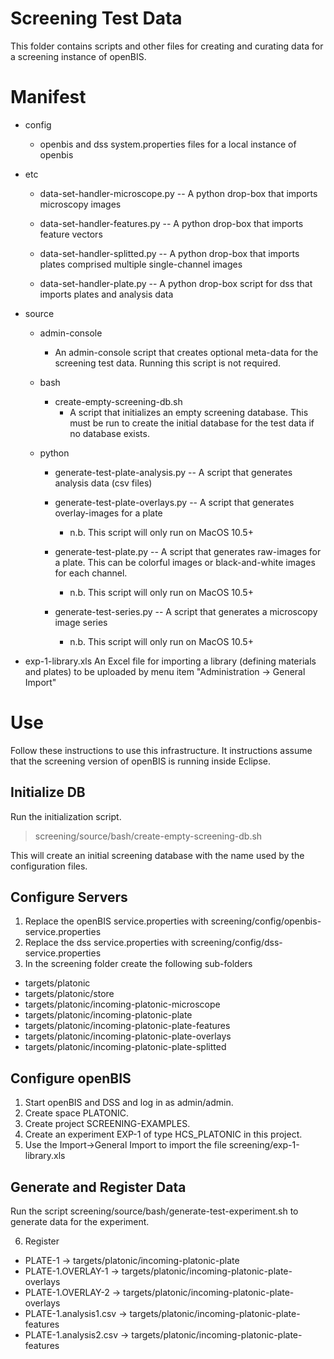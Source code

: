 Screening Test Data
===================

This folder contains scripts and other files for creating and curating data for a screening instance of openBIS.

Manifest
========

* config 
 	* openbis and dss system.properties files for a local instance of openbis

* etc 
	* data-set-handler-microscope.py -- A python drop-box that imports microscopy images

	* data-set-handler-features.py -- A python drop-box that imports feature vectors

	* data-set-handler-splitted.py -- A python drop-box that imports plates comprised multiple single-channel images

	* data-set-handler-plate.py -- A python drop-box script for dss that imports plates and analysis data

* source
	* admin-console
		* An admin-console script that creates optional meta-data for the screening test data. 
		  Running this script is not required.

	* bash
		* create-empty-screening-db.sh
			* A script that initializes an empty screening database. This must be run to create the initial 
			  database for the test data if no database exists.
			
	* python
		* generate-test-plate-analysis.py -- A script that generates analysis data (csv files)

		* generate-test-plate-overlays.py -- A script that generates overlay-images for a plate
			* n.b. This script will only run on MacOS 10.5+			

		* generate-test-plate.py -- A script that generates raw-images for a plate. This can be
		  colorful images or black-and-white images for each channel.
			* n.b. This script will only run on MacOS 10.5+

		* generate-test-series.py -- A script that generates a microscopy image series
			* n.b. This script will only run on MacOS 10.5+	
			
			
* exp-1-library.xls
  An Excel file for importing a library (defining materials and plates) to be uploaded by
  menu item "Administration -> General Import"	

Use
===

Follow these instructions to use this infrastructure. It instructions assume that 
the screening version of openBIS is running inside Eclipse.

Initialize DB
-------------

Run the initialization script.

> screening/source/bash/create-empty-screening-db.sh

This will create an initial screening database with the name used by the configuration files.

Configure Servers
-----------------

1. Replace the openBIS service.properties with screening/config/openbis-service.properties
2. Replace the dss service.properties with screening/config/dss-service.properties
3. In the screening folder create the following sub-folders 
* targets/platonic
* targets/platonic/store
* targets/platonic/incoming-platonic-microscope
* targets/platonic/incoming-platonic-plate
* targets/platonic/incoming-platonic-plate-features
* targets/platonic/incoming-platonic-plate-overlays
* targets/platonic/incoming-platonic-plate-splitted

Configure openBIS
-----------------

1. Start openBIS and DSS and log in as admin/admin.
2. Create space PLATONIC.
3. Create project SCREENING-EXAMPLES.
3. Create an experiment EXP-1 of type HCS_PLATONIC in this project.
4. Use the Import->General Import to import the file screening/exp-1-library.xls

Generate and Register Data
--------------------------

Run the script screening/source/bash/generate-test-experiment.sh to generate data for the experiment.

6. Register

* PLATE-1 -> targets/platonic/incoming-platonic-plate
* PLATE-1.OVERLAY-1 -> targets/platonic/incoming-platonic-plate-overlays
* PLATE-1.OVERLAY-2 -> targets/platonic/incoming-platonic-plate-overlays
* PLATE-1.analysis1.csv -> targets/platonic/incoming-platonic-plate-features
* PLATE-1.analysis2.csv -> targets/platonic/incoming-platonic-plate-features
